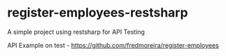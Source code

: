 # register-employees-restsharp

A simple project using restsharp for API Testing

API Example on test - https://github.com/fredmoreira/register-employees
